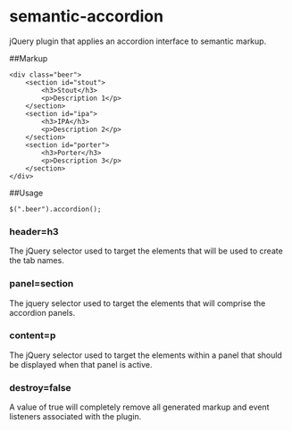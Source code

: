 semantic-accordion
==================

jQuery plugin that applies an accordion interface to semantic markup.

##Markup
```
<div class="beer">    			
	<section id="stout">
		<h3>Stout</h3>
		<p>Description 1</p>
	</section>
 	<section id="ipa">
  		<h3>IPA</h3>
		<p>Description 2</p>
	</section>
  	<section id="porter">
  		<h3>Porter</h3>
		<p>Description 3</p>
	</section>
</div>
```
##Usage
```
$(".beer").accordion();
```
### header=h3
The jQuery selector used to target the elements that will be used to create the tab names.
### panel=section
The jquery selector used to target the elements that will comprise the accordion panels.
### content=p
The jQuery selector used to target the elements within a panel that should be displayed when that panel is active.
### destroy=false
A value of true will completely remove all generated markup and event listeners associated with the plugin.
